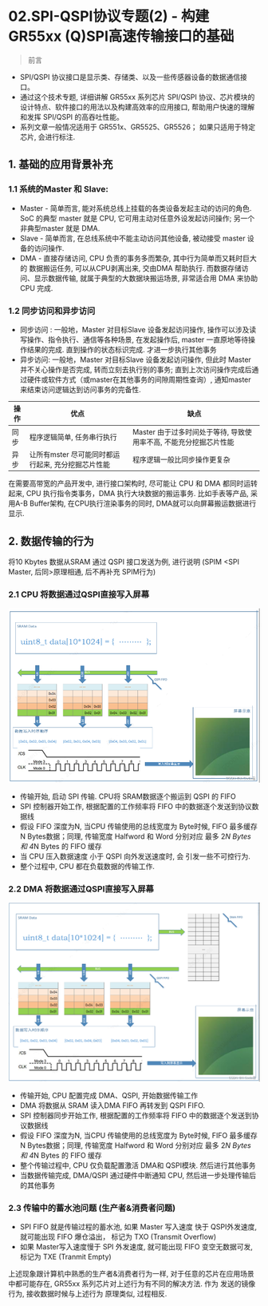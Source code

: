 # 02.SPI-QSPI协议专题(2) - 构建GR55xx (Q)SPI高速传输接口的基础



> 前言

- SPI/QSPI 协议接口是显示类、存储类、以及一些传感器设备的数据通信接口。 
- 通过这个技术专题, 详细讲解 GR55xx 系列芯片 SPI/QSPI 协议、芯片模块的设计特点、软件接口的用法以及构建高效率的应用接口, 帮助用户快速的理解和发挥 SPI/QSPI 的高吞吐性能。
- 系列文章一般情况适用于 GR551x、GR5525、GR5526； 如果只适用于特定芯片, 会进行标注. 


## 1. 基础的应用背景补充

### 1.1 系统的Master 和 Slave:

- Master - 简单而言, 能对系统总线上挂载的各类设备发起主动的访问的角色. SoC 的典型 master 就是 CPU, 它可用主动对任意外设发起访问操作; 另一个非典型master 就是 DMA. 
- Slave - 简单而言, 在总线系统中不能主动访问其他设备, 被动接受 master 设备的访问操作. 
- DMA - 直接存储访问, CPU 负责的事务多而繁杂, 其中行为简单而又耗时巨大的 数据搬运任务, 可以从CPU剥离出来, 交由DMA 帮助执行. 而数据存储访问、显示数据传输, 就属于典型的大数据块搬运场景, 非常适合用 DMA 来协助CPU 完成.

### 1.2 同步访问和异步访问

- 同步访问 : 一般地，Master 对目标Slave 设备发起访问操作, 操作可以涉及读写操作、指令执行、通信等各种场景, 在发起操作后, master 一直原地等待操作结果的完成. 直到操作的状态标识完成. 才进一步执行其他事务
- 异步访问: 一般地，Master 对目标Slave 设备发起访问操作, 但此时 Master 并不关心操作是否完成, 转而立刻去执行别的事务; 直到上次访问操作完成后通过硬件或软件方式（或master在其他事务的间隙周期性查询）, 通知master 来结束访问逻辑达到访问事务的完备性. 

| 操作 | 优点                                               | 缺点                                                         |
| ---- | -------------------------------------------------- | ------------------------------------------------------------ |
| 同步 | 程序逻辑简单,  任务串行执行                        | Master 由于过多时间处于等待, 导致使用率不高, 不能充分挖掘芯片性能 |
| 异步 | 让所有mster 尽可能同时都运行起来, 充分挖掘芯片性能 | 程序逻辑一般比同步操作更复杂                                 |

在需要高带宽的产品开发中, 进行接口架构时, 尽可能让 CPU 和 DMA 都同时运转起来, CPU 执行指令类事务，DMA 执行大块数据的搬运事务. 比如手表等产品, 采用A-B Buffer架构, 在CPU执行渲染事务的同时, DMA就可以向屏幕搬运数据进行显示.  

## 2. 数据传输的行为

将10 Kbytes 数据从SRAM 通过 QSPI 接口发送为例, 进行说明 (SPIM <SPI Master, 后同>原理相通, 后不再补充 SPIM行为)

### 2.1 CPU 将数据通过QSPI直接写入屏幕
![在这里插入图片描述](../../../../_images/e51e01eb0600423792082ced43228688.png)


- 传输开始, 启动 SPI 传输. CPU将 SRAM数据逐个搬运到 QSPI 的 FIFO
- SPI 控制器开始工作, 根据配置的工作频率将 FIFO 中的数据逐个发送到协议数据线
- 假设 FIFO 深度为N, 当CPU 传输使用的总线宽度为 Byte时候, FIFO 最多缓存 N Bytes数据；同理, 传输宽度 Halfword 和 Word 分别对应 最多 2*N Bytes 和 4*N Bytes 的 FIFO 缓存
- 当 CPU 压入数据速度 小于 QSPI 向外发送速度时, 会 引发一些不可控行为.  
- 整个过程中, CPU 都在负载数据的传输工作.

### 2.2 DMA 将数据通过QSPI直接写入屏幕
![在这里插入图片描述](../../../../_images/f3a9020216254f4c835efc39565b66ab.png)
- 传输开始, CPU 配置完成 DMA、QSPI, 开始数据传输工作
- DMA 将数据从 SRAM 读入DMA FIFO 再转发到 QSPI FIFO.
- SPI 控制器同步开始工作, 根据配置的工作频率将 FIFO 中的数据逐个发送到协议数据线
- 假设 FIFO 深度为N, 当CPU 传输使用的总线宽度为 Byte时候, FIFO 最多缓存 N Bytes数据；同理, 传输宽度 Halfword 和 Word 分别对应 最多 2*N Bytes 和 4*N Bytes 的 FIFO 缓存
- 整个传输过程中, CPU 仅负载配置激活 DMA和 QSPI模块. 然后进行其他事务
- 当数据传输完成, DMA/QSPI 通过硬件中断通知 CPU, 然后进一步处理传输后的其他事务

### 2.3 传输中的蓄水池问题 (生产者&消费者问题)
- SPI FIFO 就是传输过程的蓄水池, 如果 Master 写入速度 快于 QSPI外发速度, 就可能出现 FIFO 爆仓溢出， 标记为 TXO (Transmit Overflow)
- 如果 Master写入速度慢于 SPI 外发速度, 就可能出现 FIFO 变空无数据可发, 标记为 TXE (Tranmit Empty)

上述现象跟计算机中熟悉的生产者&消费者行为一样,  对于任意的芯片在应用场景中都可能存在,  GR55xx 系列芯片对上述行为有不同的解决方法. 作为 发送的镜像行为, 接收数据时候与上述行为 原理类似, 过程相反. 


